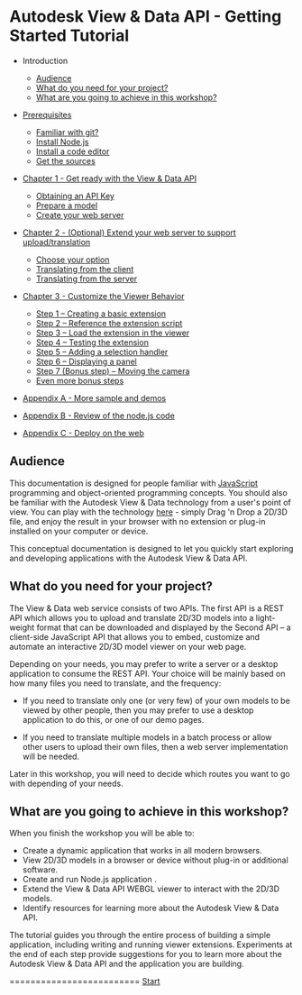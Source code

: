 # Autodesk View & Data API - Getting Started Tutorial

* Introduction
  - [Audience](#Audience)
  - [What do you need for your project?](#WhatDoYouNeed)
  - [What  are you going to achieve in this workshop?](#WhatAreYouGoingToAchieve)

* [Prerequisites](prerequisites.md#Prerequisites)
  - [Familiar with git?](prerequisites.md#FamiliarWithGit)
  - [Install Node.js](prerequisites.md#InstallNodeJs)
  - [Install a code editor](prerequisites.md#InstallCodeEditor)
  - [Get the sources](prerequisites.md#GetTheSources)
  
* [Chapter 1 - Get ready with the View & Data API](chapter-1.md#Chapter1)
  - [Obtaining an API Key](chapter-1.md#ObtainingAnAPIKey)
  - [Prepare a model](chapter-1.md#PrepareAModel)
  - [Create your web server](chapter-1.md#CreateYourWebServer)
  
* [Chapter 2 - (Optional) Extend your web server to support upload/translation](chapter-2.md#Chapter2)
  - [Choose your option](chapter-2.md#Options)
  - [Translating from the client](chapter-2a.md#Chapter2a)
  - [Translating from the server](chapter-2b.md#Chapter2b)

* [Chapter 3 - Customize the Viewer Behavior](chapter-3.md#Chapter3)
  - [Step 1 – Creating a basic extension](chapter-3.md#Step1)
  - [Step 2 – Reference the extension script](chapter-3.md#Step2)
  - [Step 3 – Load the extension in the viewer](chapter-3.md#Step3)
  - [Step 4 – Testing the extension](chapter-3.md#Step4)
  - [Step 5 – Adding a selection handler](chapter-3.md#Step5)
  - [Step 6 – Displaying a panel](chapter-3.md#Step6)
  - [Step 7 (Bonus step) – Moving the camera](chapter-3.md#Step7)
  - [Even more bonus steps](chapter-3.md#More)

* [Appendix A - More sample and demos](appendix-a.md)
* [Appendix B - Review of the node.js code](appendix-b.md)
* [Appendix C - Deploy on the web](appendix-c.md)

<a name="Audience"></a>
## Audience

This documentation is designed for people familiar with [JavaScript](http://www.ecma-international.org/publications/standards/Ecma-262.htm) programming and object-oriented programming concepts. 
You should also be familiar with the Autodesk View & Data technology from a user's point of view. You can play with the technology [here](https://360.autodesk.com/viewer) - simply Drag 'n Drop a 2D/3D file, 
and enjoy the result in your browser with no extension or plug-in installed on your computer or device.

This conceptual documentation is designed to let you quickly start exploring and developing applications with the Autodesk View & Data API.


<a name="WhatDoYouNeed"></a>
## What do you need for your project?

The View & Data web service consists of two APIs. The first API is a REST API which allows you to upload and translate 2D/3D models into a light-weight format that can be 
downloaded and displayed by the Second API – a client-side JavaScript API that allows you to embed, customize and automate an interactive 2D/3D model viewer on your web page.

Depending on your needs, you may prefer to write a server or a desktop application to consume the REST API. Your choice will be mainly based on how many files you need to translate, 
and the frequency:

- If you need to translate only one (or very few) of your own models to be viewed by other people, then you may prefer to use a desktop application to do this, or one of our demo pages.

- If you need to translate multiple models in a batch process or allow other users to upload their own files, then a web server implementation will be needed.

Later in this workshop, you will need to decide which routes you want to go with depending of your needs.


<a name="WhatAreYouGoingToAchieve"></a>
## What are you going to achieve in this workshop?

When you finish the workshop you will be able to:

- Create a dynamic application that works in all modern browsers.
- View 2D/3D models in a browser or device without plug-in or additional software.
- Create and run Node.js application .
- Extend the View & Data API WEBGL viewer to interact with the 2D/3D models.
- Identify resources for learning more about the Autodesk View & Data API.

The tutorial guides you through the entire process of building a simple application, including writing and running viewer extensions. Experiments at the end of each step provide suggestions for you 
to learn more about the Autodesk View & Data API and the application you are building.


=========================
[Start](prerequisites.md)